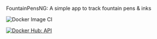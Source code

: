 FountainPensNG: A simple app to track fountain pens & inks

![Docker Image CI](https://github.com/adamsarok/FountainPensNg/actions/workflows/docker-image.yml/badge.svg)

[![Docker Hub: API](https://img.shields.io/docker/pulls/adamsarok/fountainpens-api.svg)](https://hub.docker.com/r/adamsarok/fountainpens-api)
